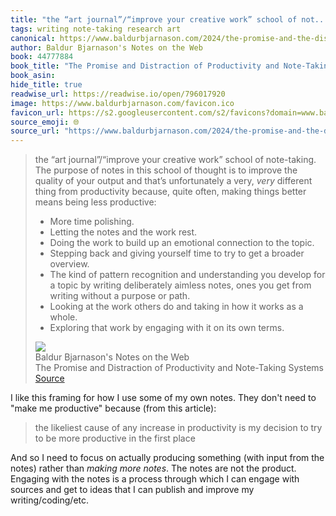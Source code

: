 ```yaml
---
title: "the “art journal”/“improve your creative work” school of not..."
tags: writing note-taking research art
canonical: https://www.baldurbjarnason.com/2024/the-promise-and-the-distraction/
author: Baldur Bjarnason's Notes on the Web
book: 44777884
book_title: "The Promise and Distraction of Productivity and Note-Taking Systems"
book_asin: 
hide_title: true
readwise_url: https://readwise.io/open/796017920
image: https://www.baldurbjarnason.com/favicon.ico
favicon_url: https://s2.googleusercontent.com/s2/favicons?domain=www.baldurbjarnason.com
source_emoji: 🌐
source_url: "https://www.baldurbjarnason.com/2024/the-promise-and-the-distraction/#:~:text=the%20%E2%80%9Cart%20journal%E2%80%9D%2F%E2%80%9Cimprove,its%20own%20terms."
---
```


> the “art journal”/“improve your creative work” school of note-taking. The purpose of notes in this school of thought is to improve the quality of your output and that’s unfortunately a very, *very* different thing from productivity because, quite often, making things better means being less productive:
> 
> - More time polishing.
> - Letting the notes and the work rest.
> - Doing the work to build up an emotional connection to the topic.
> - Stepping back and giving yourself time to try to get a broader overview.
> - The kind of pattern recognition and understanding you develop for a topic by writing deliberately aimless notes, ones you get from writing without a purpose or path.
> - Looking at the work others do and taking in how it works as a whole.
> - Exploring that work by engaging with it on its own terms.
> <div class="quoteback-footer"><div class="quoteback-avatar"><img class="mini-favicon" src="https://s2.googleusercontent.com/s2/favicons?domain=www.baldurbjarnason.com"></div><div class="quoteback-metadata"><div class="metadata-inner"><span style="display:none">FROM:</span><div aria-label="Baldur Bjarnason's Notes on the Web" class="quoteback-author"> Baldur Bjarnason's Notes on the Web</div><div aria-label="The Promise and Distraction of Productivity and Note-Taking Systems" class="quoteback-title"> The Promise and Distraction of Productivity and Note-Taking Systems</div></div></div><div class="quoteback-backlink"><a target="_blank" aria-label="go to the full text of this quotation" rel="noopener" href="https://www.baldurbjarnason.com/2024/the-promise-and-the-distraction/#:~:text=the%20%E2%80%9Cart%20journal%E2%80%9D%2F%E2%80%9Cimprove,its%20own%20terms." class="quoteback-arrow"> Source</a></div></div>

I like this framing for how I use some of my own notes. They don't need to "make me productive" because (from this article):

> the likeliest cause of any increase in productivity is my decision to try to be more productive in the first place

And so I need to focus on actually producing something (with input from the notes) rather than *making more notes*. The notes are not the product. Engaging with the notes is a process through which I can engage with sources and get to ideas that I can publish and improve my writing/coding/etc.